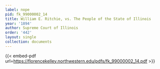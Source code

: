 ```yaml
---
label: nope
pid: fk_99000002_14
title: William E. Ritchie, vs. The People of the State of Illinois
year: '1894'
author: Supreme Court of Illinois
order: '442'
layout: single
collection: documents
---
```



{{< embed-pdf url=https://florencekelley.northwestern.edu/pdfs/fk_99000002_14.pdf >}}